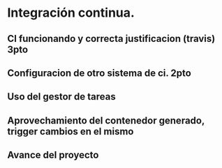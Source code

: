 
# Integración continua.

## CI funcionando y correcta justificacion (travis) 3pto

## Configuracion de otro sistema de ci. 2pto

## Uso del gestor de tareas

## Aprovechamiento del contenedor generado, trigger cambios en el mismo

## Avance del proyecto

